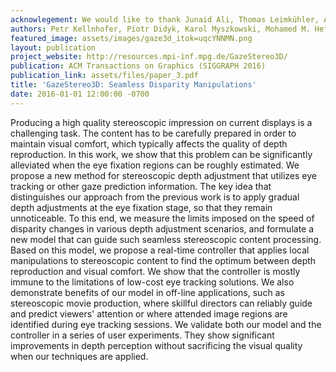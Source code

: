 ```yaml
---
acknowlegement: We would like to thank Junaid Ali, Thomas Leimkühler, Alexandre Kaspar, Krzysztof Templin, Louise van den Heuvel, Tobias Ritschel, and the anonymous subjects who took part in our perceptual studies. This work was partially supported by the Fraunhofer and Max Planck cooperation program within the framework of the German pact for research and innovation (PFI).
authors: Petr Kellnhofer, Piotr Didyk, Karol Myszkowski, Mohamed M. Hefeeda, Hans-Peter Seidel, Wojciech Matusik
featured_image: assets/images/gaze3d_itok=uqcYNNMN.png
layout: publication
project_website: http://resources.mpi-inf.mpg.de/GazeStereo3D/
publication: ACM Transactions on Graphics (SIGGRAPH 2016)
publication_link: assets/files/paper_3.pdf
title: 'GazeStereo3D: Seamless Disparity Manipulations'
date: 2016-01-01 12:00:00 -0700
---
```


Producing a high quality stereoscopic impression on current displays is a challenging task. The content has to be carefully prepared in order to maintain visual comfort, which typically affects the quality of depth reproduction. In this work, we show that this problem can be significantly alleviated when the eye fixation regions can be roughly estimated. We propose a new method for stereoscopic depth adjustment that utilizes eye tracking or other gaze prediction information. The key idea that distinguishes our approach from the previous work is to apply gradual depth adjustments at the eye fixation stage, so that they remain unnoticeable. To this end, we measure the limits imposed on the speed of disparity changes in various depth adjustment scenarios, and formulate a new model that can guide such seamless stereoscopic content processing. Based on this model, we propose a real-time controller that applies local manipulations to stereoscopic content to find the optimum between depth reproduction and visual comfort. We show that the controller is mostly immune to the limitations of low-cost eye tracking solutions. We also demonstrate benefits of our model in off-line applications, such as stereoscopic movie production, where skillful directors can reliably guide and predict viewers' attention or where attended image regions are identified during eye tracking sessions. We validate both our model and the controller in a series of user experiments. They show significant improvements in depth perception without sacrificing the visual quality when our techniques are applied.